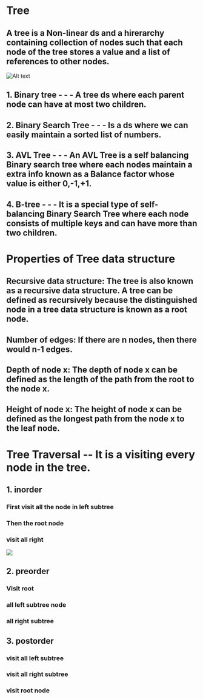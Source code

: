 # Tree
## A tree is a Non-linear ds and a hirerarchy containing collection of nodes such that each node of the tree stores a value and a list of references to other nodes.

![Alt text](https://static.javatpoint.com/ds/images/ds-introduction9.png)

## 1. Binary tree - - -  A tree ds where each parent node can have at most two children.

## 2. Binary Search Tree - - - Is a ds where we can easily maintain a sorted list of numbers.

## 3. AVL Tree - - - An AVL Tree is a self balancing Binary search tree where each nodes maintain a extra info known as a Balance factor whose value is either 0,-1,+1.

## 4. B-tree - - - It is a special type of self- balancing Binary Search Tree where each node consists of multiple keys and can have more than two children.

# Properties of Tree data structure

## Recursive data structure: The tree is also known as a recursive data structure. A tree can be defined as recursively because the distinguished node in a tree data structure is known as a root node.

## Number of edges: If there are n nodes, then there would n-1 edges. 

## Depth of node x: The depth of node x can be defined as the length of the path from the root to the node x.

## Height of node x: The height of node x can be defined as the longest path from the node x to the leaf node.


# Tree Traversal --  It is a visiting every node in the tree.
## 1. inorder 
### First visit all the node in left subtree
### Then the root node
### visit all right 
![](../../../../AppData/Local/Temp/jyiprwyw.bmp)


## 2. preorder
### Visit root
### all left subtree node 
### all right subtree
## 3. postorder
### visit all left subtree
### visit all right subtree
### visit root node
